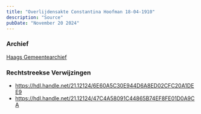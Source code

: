 ```yaml
---
title: "Overlijdensakte Constantina Hoofman 18-04-1910"
description: "Source"
pubDate: "November 20 2024"
---
```


### Archief
[Haags Gemeentearchief](https://haagsgemeentearchief.nl)

### Rechtstreekse Verwijzingen
- https://hdl.handle.net/21.12124/6E60A5C30E944D6A8ED02CFC20A1DEE9
- https://hdl.handle.net/21.12124/47C4A58091C44865B74EF8FE01D0A9CA